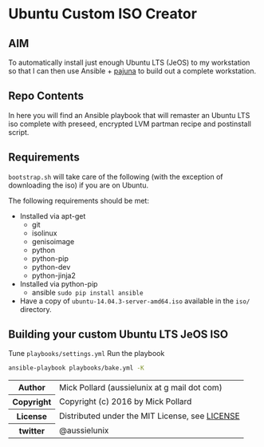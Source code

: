 # Ubuntu Custom ISO Creator

## AIM

To automatically install just enough Ubuntu LTS (JeOS) to my workstation so that I can then use Ansible + [pajuna](https://github.com/pajuna/Ubuntu-LTS) to build out a complete workstation.

## Repo Contents

In here you will find an Ansible playbook that will remaster an Ubuntu LTS iso complete with preseed, encrypted LVM partman recipe and postinstall script.

## Requirements

`bootstrap.sh` will take care of the following (with the exception of downloading the iso) if you are on Ubuntu.  

The following requirements should be met:

* Installed via apt-get
  * git
  * isolinux
  * genisoimage
  * python
  * python-pip
  * python-dev
  * python-jinja2
* Installed via python-pip
  * ansible `sudo pip install ansible`
* Have a copy of `ubuntu-14.04.3-server-amd64.iso` available in the `iso/` directory.

## Building your custom Ubuntu LTS JeOS ISO

Tune `playbooks/settings.yml`
Run the playbook

``` bash
ansible-playbook playbooks/bake.yml -K
```

<table>
  <tr>
    <th>Author</th><td>Mick Pollard (aussielunix at g mail dot com)</td>
  </tr>
  <tr>
    <th>Copyright</th><td>Copyright (c) 2016 by Mick Pollard</td>
  </tr>
  <tr>
    <th>License</th><td>Distributed under the MIT License, see <a href="https://github.com/pajuna/ubuntu-custom-iso/blob/master/LICENSE">LICENSE</a></td>
  </tr>
  <tr>
    <th>twitter </th><td>@aussielunix</td>
  </tr>
</table>
